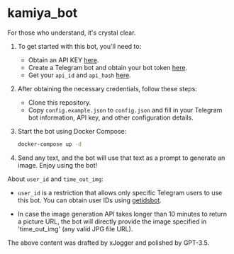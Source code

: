# kamiya_bot

For those who understand, it's crystal clear.

1. To get started with this bot, you'll need to:

   - Obtain an API KEY [here](https://www.kamiya.dev/account.html).
   - Create a Telegram bot and obtain your bot token [here](https://core.telegram.org/bots/tutorial#obtain-your-bot-token).
   - Get your `api_id` and `api_hash` [here](https://telegra.ph/How-to-get-Telegram-APP-ID--API-HASH-05-27).

2. After obtaining the necessary credentials, follow these steps:

   - Clone this repository.
   - Copy `config.example.json` to `config.json` and fill in your Telegram bot information, API key, and other configuration details.

3. Start the bot using Docker Compose:

   ```bash
   docker-compose up -d
   ```

4. Send any text, and the bot will use that text as a prompt to generate an image. Enjoy using the bot!

About `user_id` and `time_out_img`:

- `user_id` is a restriction that allows only specific Telegram users to use this bot. You can obtain user IDs using [getidsbot](https://t.me/getidsbot).

- In case the image generation API takes longer than 10 minutes to return a picture URL, the bot will directly provide the image specified in 'time_out_img' (any valid JPG file URL).


The above content was drafted by xJogger and polished by GPT-3.5.
